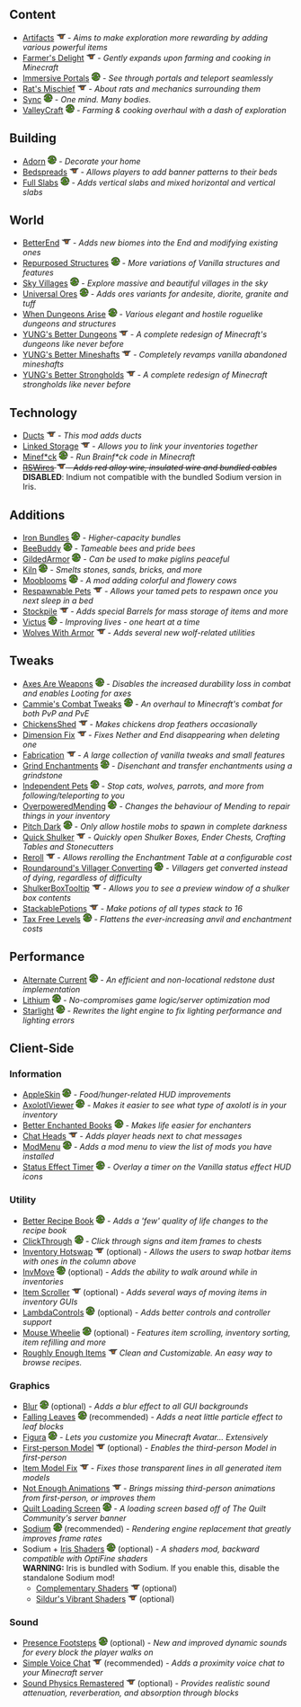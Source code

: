 ## Content

- [Artifacts] ![](docs/icon-curseforge.png) - *Aims to make exploration more rewarding by adding various powerful items*
- [Farmer's Delight] ![](docs/icon-curseforge.png) - *Gently expands upon farming and cooking in Minecraft*
- [Immersive Portals] ![](docs/icon-modrinth.png) - *See through portals and teleport seamlessly*
- [Rat's Mischief] ![](docs/icon-curseforge.png) - *About rats and mechanics surrounding them*
- [Sync] ![](docs/icon-modrinth.png) - *One mind. Many bodies.*
- [ValleyCraft] ![](docs/icon-modrinth.png) - *Farming & cooking overhaul with a dash of exploration*

[Artifacts]: https://www.curseforge.com/minecraft/mc-mods/artifacts-fabric
[Farmer's Delight]: https://www.curseforge.com/minecraft/mc-mods/farmers-delight-fabric
[Immersive Portals]: https://modrinth.com/mod/immersiveportals
[Rat's Mischief]: https://www.curseforge.com/minecraft/mc-mods/rats-mischief
[Sync]: https://modrinth.com/mod/sync-fabric
[ValleyCraft]: https://modrinth.com/mod/valleycraft


## Building

- [Adorn] ![](docs/icon-modrinth.png) - *Decorate your home*
- [Bedspreads] ![](docs/icon-curseforge.png) - *Allows players to add banner patterns to their beds*
- [Full Slabs] ![](docs/icon-modrinth.png) - *Adds vertical slabs and mixed horizontal and vertical slabs*

[Adorn]: https://modrinth.com/mod/adorn
[Bedspreads]: https://www.curseforge.com/minecraft/mc-mods/bedspreads-fabric
[Full Slabs]: https://modrinth.com/mod/full-slabs


## World

- [BetterEnd] ![](docs/icon-curseforge.png) - *Adds new biomes into the End and modifying existing ones*
- [Repurposed Structures] ![](docs/icon-modrinth.png) - *More variations of Vanilla structures and features*
- [Sky Villages] ![](docs/icon-modrinth.png) - *Explore massive and beautiful villages in the sky*
- [Universal Ores] ![](docs/icon-modrinth.png) - *Adds ores variants for andesite, diorite, granite and tuff*
- [When Dungeons Arise] ![](docs/icon-modrinth.png) - *Various elegant and hostile roguelike dungeons and structures*
- [YUNG's Better Dungeons] ![](docs/icon-curseforge.png) - *A complete redesign of Minecraft's dungeons like never before*
- [YUNG's Better Mineshafts] ![](docs/icon-curseforge.png) - *Completely revamps vanilla abandoned mineshafts*
- [YUNG's Better Strongholds] ![](docs/icon-curseforge.png) - *A complete redesign of Minecraft strongholds like never before*

[BetterEnd]: https://www.curseforge.com/minecraft/mc-mods/betterend
[Repurposed Structures]: https://modrinth.com/mod/repurposed-structures-fabric
[Sky Villages]: https://modrinth.com/mod/sky-villages
[Universal Ores]: https://modrinth.com/mod/universal_ores
[When Dungeons Arise]: https://modrinth.com/mod/when-dungeons-arise
[YUNG's Better Dungeons]: https://www.curseforge.com/minecraft/mc-mods/yungs-better-dungeons-fabric
[YUNG's Better Mineshafts]: https://www.curseforge.com/minecraft/mc-mods/yungs-better-mineshafts-fabric
[YUNG's Better Strongholds]: https://www.curseforge.com/minecraft/mc-mods/yungs-better-strongholds-fabric


## Technology

- [Ducts] ![](docs/icon-curseforge.png) - *This mod adds ducts*
- [Linked Storage] ![](docs/icon-curseforge.png) - *Allows you to link your inventories together*
- [Minef*ck] ![](docs/icon-modrinth.png) - *Run Brainf\*ck code in Minecraft*
- ~~[RSWires] ![](docs/icon-curseforge.png) - *Adds red alloy wire, insulated wire and bundled cables*~~  
  **DISABLED**: Indium not compatible with the bundled Sodium version in Iris.

[Ducts]: https://www.curseforge.com/minecraft/mc-mods/ducts
[Linked Storage]: https://www.curseforge.com/minecraft/mc-mods/linked-storage
[Minef*ck]: https://modrinth.com/mod/minefck
[RSWires]: https://www.curseforge.com/minecraft/mc-mods/rswires


## Additions

- [Iron Bundles] ![](docs/icon-modrinth.png) - *Higher-capacity bundles*
- [BeeBuddy] ![](docs/icon-modrinth.png) - *Tameable bees and pride bees*
- [GildedArmor] ![](docs/icon-modrinth.png) - *Can be used to make piglins peaceful*
- [Kiln] ![](docs/icon-modrinth.png) - *Smelts stones, sands, bricks, and more*
- [Mooblooms] ![](docs/icon-modrinth.png) - *A mod adding colorful and flowery cows*
- [Respawnable Pets] ![](docs/icon-curseforge.png) - *Allows your tamed pets to respawn once you next sleep in a bed*
- [Stockpile] ![](docs/icon-curseforge.png) - *Adds special Barrels for mass storage of items and more*
- [Victus] ![](docs/icon-modrinth.png) - *Improving lives - one heart at a time*
- [Wolves With Armor] ![](docs/icon-curseforge.png) - *Adds several new wolf-related utilities*

[Iron Bundles]: https://modrinth.com/mod/iron-bundles
[BeeBuddy]: https://modrinth.com/mod/beebuddy
[GildedArmor]: https://modrinth.com/mod/gildedarmor
[Kiln]: https://modrinth.com/mod/kiln
[Mooblooms]: https://modrinth.com/mod/mooblooms
[Respawnable Pets]: https://www.curseforge.com/minecraft/mc-mods/respawnable-pets
[Stockpile]: https://www.curseforge.com/minecraft/mc-mods/stockpile
[Victus]: https://modrinth.com/mod/victus
[Wolves With Armor]: https://www.curseforge.com/minecraft/mc-mods/wolves-with-armor


## Tweaks

- [Axes Are Weapons] ![](docs/icon-modrinth.png) - *Disables the increased durability loss in combat and enables Looting for axes*
- [Cammie's Combat Tweaks] ![](docs/icon-modrinth.png) - *An overhaul to Minecraft's combat for both PvP and PvE*
- [ChickensShed] ![](docs/icon-curseforge.png) - *Makes chickens drop feathers occasionally*
- [Dimension Fix] ![](docs/icon-curseforge.png) - *Fixes Nether and End disappearing when deleting one*
- [Fabrication] ![](docs/icon-curseforge.png) - *A large collection of vanilla tweaks and small features*
- [Grind Enchantments] ![](docs/icon-modrinth.png) - *Disenchant and transfer enchantments using a grindstone*
- [Independent Pets] ![](docs/icon-modrinth.png) - *Stop cats, wolves, parrots, and more from following/teleporting to you*
- [OverpoweredMending] ![](docs/icon-modrinth.png) - *Changes the behaviour of Mending to repair things in your inventory*
- [Pitch Dark] ![](docs/icon-modrinth.png) - *Only allow hostile mobs to spawn in complete darkness*
- [Quick Shulker] ![](docs/icon-curseforge.png) - *Quickly open Shulker Boxes, Ender Chests, Crafting Tables and Stonecutters*
- [Reroll] ![](docs/icon-curseforge.png) - *Allows rerolling the Enchantment Table at a configurable cost*
- [Roundaround's Villager Converting] ![](docs/icon-modrinth.png) - *Villagers get converted instead of dying, regardless of difficulty*
- [ShulkerBoxTooltip] ![](docs/icon-curseforge.png) - *Allows you to see a preview window of a shulker box contents*
- [StackablePotions] ![](docs/icon-curseforge.png) - *Make potions of all types stack to 16*
- [Tax Free Levels] ![](docs/icon-modrinth.png) - *Flattens the ever-increasing anvil and enchantment costs*

[Axes Are Weapons]: https://modrinth.com/mod/axes-are-weapons
[Cammie's Combat Tweaks]: https://modrinth.com/mod/cammies-combat-tweaks
[ChickensShed]: https://www.curseforge.com/minecraft/mc-mods/chickensshed
[Dimension Fix]: https://www.curseforge.com/minecraft/mc-mods/chickensshed
[Fabrication]: https://www.curseforge.com/minecraft/mc-mods/fabrication
[Grind Enchantments]: https://modrinth.com/mod/grind-enchantments
[Independent Pets]: https://modrinth.com/mod/indypets
[OverpoweredMending]: https://modrinth.com/mod/overpoweredmending
[Pitch Dark]: https://modrinth.com/mod/pitch-dark
[Quick Shulker]: https://www.curseforge.com/minecraft/mc-mods/quick-shulker
[Reroll]: https://www.curseforge.com/minecraft/mc-mods/reroll
[Roundaround's Villager Converting]: https://modrinth.com/mod/roundaround-villager-converting
[ShulkerBoxTooltip]: https://www.curseforge.com/minecraft/mc-mods/shulkerboxtooltip
[StackablePotions]: https://www.curseforge.com/minecraft/mc-mods/stackablepotions
[Tax Free Levels]: https://modrinth.com/mod/tax-free-levels


## Performance

- [Alternate Current] ![](docs/icon-modrinth.png) - *An efficient and non-locational redstone dust implementation*
- [Lithium] ![](docs/icon-modrinth.png) - *No-compromises game logic/server optimization mod*
- [Starlight] ![](docs/icon-modrinth.png) - *Rewrites the light engine to fix lighting performance and lighting errors*

[Alternate Current]: https://modrinth.com/mod/alternate-current
[Lithium]: https://modrinth.com/mod/lithium
[Starlight]: https://modrinth.com/mod/starlight


## Client-Side

### Information

- [AppleSkin] ![](docs/icon-modrinth.png) - *Food/hunger-related HUD improvements*
- [AxolotlViewer] ![](docs/icon-modrinth.png) - *Makes it easier to see what type of axolotl is in your inventory*
- [Better Enchanted Books] ![](docs/icon-modrinth.png) - *Makes life easier for enchanters*
- [Chat Heads] ![](docs/icon-curseforge.png) - *Adds player heads next to chat messages*
- [ModMenu] ![](docs/icon-modrinth.png) - *Adds a mod menu to view the list of mods you have installed*
- [Status Effect Timer] ![](docs/icon-modrinth.png) - *Overlay a timer on the Vanilla status effect HUD icons*

[AppleSkin]: https://modrinth.com/mod/appleskin
[AxolotlViewer]: https://modrinth.com/mod/axolotlviewer
[Better Enchanted Books]: https://modrinth.com/mod/better-enchanted-books
[Chat Heads]: https://www.curseforge.com/minecraft/mc-mods/chat-heads
[Detail Armor Bar]: https://modrinth.com/mod/detail-armor-bar
[ModMenu]: https://modrinth.com/mod/modmenu
[Status Effect Timer]: https://modrinth.com/mod/statuseffecttimer

### Utility

- [Better Recipe Book] ![](docs/icon-modrinth.png) - *Adds a 'few' quality of life changes to the recipe book*
- [ClickThrough] ![](docs/icon-modrinth.png) - *Click through signs and item frames to chests*
- [Inventory Hotswap] ![](docs/icon-curseforge.png) (optional) - *Allows the users to swap hotbar items with ones in the column above*
- [InvMove] ![](docs/icon-modrinth.png) (optional) - *Adds the ability to walk around while in inventories*
- [Item Scroller] ![](docs/icon-curseforge.png) (optional) - *Adds several ways of moving items in inventory GUIs*
- [LambdaControls] ![](docs/icon-modrinth.png) (optional) - *Adds better controls and controller support*
- [Mouse Wheelie] ![](docs/icon-modrinth.png) (optional) - *Features item scrolling, inventory sorting, item refilling and more*
- [Roughly Enough Items] ![](docs/icon-curseforge.png) *Clean and Customizable. An easy way to browse recipes.*

[Better Recipe Book]: https://modrinth.com/mod/brb
[ClickThrough]: https://modrinth.com/mod/clickthrough
[Inventory Hotswap]: https://www.curseforge.com/minecraft/mc-mods/inventory-hotswap
[InvMove]: https://modrinth.com/mod/invmove-fabric
[Item Scroller]: https://www.curseforge.com/minecraft/mc-mods/item-scroller
[LambdaControls]: https://modrinth.com/mod/lambdacontrols
[Mouse Wheelie]: https://modrinth.com/mod/mouse-wheelie
[Roughly Enough Items]: https://www.curseforge.com/minecraft/mc-mods/roughly-enough-items

### Graphics

- [Blur] ![](docs/icon-modrinth.png) (optional) - *Adds a blur effect to all GUI backgrounds*
- [Falling Leaves] ![](docs/icon-modrinth.png) (recommended) - *Adds a neat little particle effect to leaf blocks*
- [Figura] ![](docs/icon-modrinth.png) - *Lets you customize you Minecraft Avatar... Extensively*
- [First-person Model] ![](docs/icon-curseforge.png) (optional) - *Enables the third-person Model in first-person*
- [Item Model Fix] ![](docs/icon-curseforge.png) - *Fixes those transparent lines in all generated item models*
- [Not Enough Animations] ![](docs/icon-curseforge.png) - *Brings missing third-person animations from first-person, or improves them*
- [Quilt Loading Screen] ![](docs/icon-modrinth.png) - *A loading screen based off of The Quilt Community's server banner*
- [Sodium] ![](docs/icon-modrinth.png) (recommended) - *Rendering engine replacement that greatly improves frame rates*
- Sodium + [Iris Shaders] ![](docs/icon-modrinth.png) (optional) - *A shaders mod, backward compatible with OptiFine shaders*  
  **WARNING:** Iris is bundled with Sodium. If you enable this, disable the standalone Sodium mod!
    - [Complementary Shaders] ![](docs/icon-curseforge.png) (optional)
    - [Sildur's Vibrant Shaders] ![](docs/icon-curseforge.png) (optional)

[Blur]: https://modrinth.com/mod/blur-fabric
[Falling Leaves]: https://modrinth.com/mod/fallingleaves
[Figura]: https://modrinth.com/mod/figura
[First-person Model]: https://www.curseforge.com/minecraft/mc-mods/first-person-model
[Item Model Fix]: https://www.curseforge.com/minecraft/mc-mods/item-model-fix
[Not Enough Animations]: https://www.curseforge.com/minecraft/mc-mods/not-enough-animations
[Quilt Loading Screen]: https://modrinth.com/mod/quilt-loading-screen

[Sodium]: https://modrinth.com/mod/sodium
[Iris Shaders]: https://modrinth.com/mod/iris
[Complementary Shaders]: https://www.curseforge.com/minecraft/customization/complementary-shaders
[Sildur's Vibrant Shaders]: https://www.curseforge.com/minecraft/customization/sildurs-vibrant-shaders

### Sound

- [Presence Footsteps] ![](docs/icon-modrinth.png) (optional) - *New and improved dynamic sounds for every block the player walks on*
- [Simple Voice Chat] ![](docs/icon-curseforge.png) (recommended) - *Adds a proximity voice chat to your Minecraft server*
- [Sound Physics Remastered] ![](docs/icon-curseforge.png) (optional) - *Provides realistic sound attenuation, reverberation, and absorption through blocks*

[Presence Footsteps]: https://modrinth.com/mod/presence-footsteps
[Simple Voice Chat]: https://www.curseforge.com/minecraft/mc-mods/simple-voice-chat
[Sound Physics Remastered]: https://www.curseforge.com/minecraft/mc-mods/sound-physics-remastered
